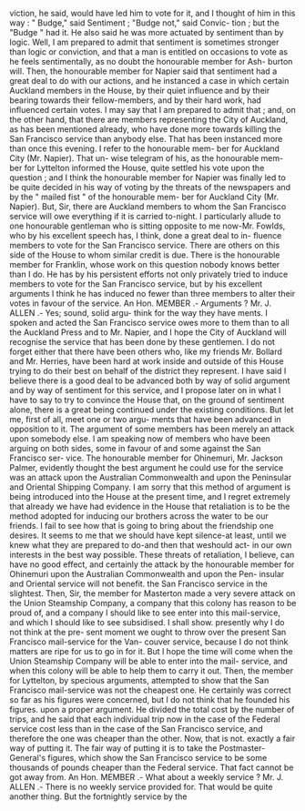 viction, he said, would have led him to vote for it, and I thought of him in this way : " Budge," said Sentiment ; "Budge not," said Convic- tion ; but the "Budge " had it. He also said he was more actuated by sentiment than by logic. Well, I am prepared to admit that sentiment is sometimes stronger than logic or conviction, and that a man is entitled on occasions to vote as he feels sentimentally, as no doubt the honourable member for Ash- burton will. Then, the honourable member for Napier said that sentiment had a great deal to do with our actions, and he instanced a case in which certain Auckland members in the House, by their quiet influence and by their bearing towards their fellow-members, and by their hard work, had influenced certain votes. I may say that I am prepared to admit that ; and, on the other hand, that there are members representing the City of Auckland, as has been mentioned already, who have done more towards killing the San Francisco service than anybody else. That has been instanced more than once this evening. I refer to the honourable mem- ber for Auckland City (Mr. Napier). That un- wise telegram of his, as the honourable mem- ber for Lyttelton informed the House, quite settled his vote upon the question ; and I think the honourable member for Napier was finally led to be quite decided in his way of voting by the threats of the newspapers and by the " mailed fist " of the honourable mem- ber for Auckland City (Mr. Napier). But, Sir, there are Auckland members to whom the San Francisco service will owe everything if it is carried to-night. I particularly allude to one honourable gentleman who is sitting opposite to me now-Mr. Fowlds, who by his excellent speech has, I think, done a great deal to in- fluence members to vote for the San Francisco service. There are others on this side of the House to whom similar credit is due. There is the honourable member for Franklin, whose work on this question nobody knows better than I do. He has by his persistent efforts not only privately tried to induce members to vote for the San Francisco service, but by his excellent arguments I think he has induced no fewer than three members to alter their votes in favour of the service. An Hon. MEMBER .- Arguments ? Mr. J. ALLEN .- Yes; sound, solid argu- think for the way they have ments. I spoken and acted the San Francisco service owes more to them than to all the Auckland Press and to Mr. Napier, and I hope the City of Auckland will recognise the service that has been done by these gentlemen. I do not forget either that there have been others who, like my friends Mr. Bollard and Mr. Herries, have been hard at work inside and outside of this House trying to do their best on behalf of the district they represent. I have said I believe there is a good deal to be advanced both by way of solid argument and by way of sentiment for this service, and I propose later on in what I have to say to try to convince the House that, on the ground of sentiment alone, there is a great being continued under the existing conditions. But let me, first of all, meet one or two argu- ments that have been advanced in opposition to it. The argument of some members has been merely an attack upon somebody else. I am speaking now of members who have been arguing on both sides, some in favour of and some against the San Francisco ser- vice. The honourable member for Ohinemuri, Mr. Jackson Palmer, evidently thought the best argument he could use for the service was an attack upon the Australian Commonwealth and upon the Peninsular and Oriental Shipping Company. I am sorry that this method of argument is being introduced into the House at the present time, and I regret extremely that already we have had evidence in the House that retaliation is to be the method adopted for inducing our brothers across the water to be our friends. I fail to see how that is going to bring about the friendship one desires. It seems to me that we should have kept silence-at least, until we knew what they are prepared to do-and then that weshould act- in our own interests in the best way possible. These threats of retaliation, I believe, can have no good effect, and certainly the attack by the honourable member for Ohinemuri upon the Australian Commonwealth and upon the Pen- insular and Oriental service will not benefit. the San Francisco service in the slightest. Then, Sir, the member for Masterton made a very severe attack on the Union Steamship Company, a company that this colony has reason to be proud of, and a company I should like to see enter into this mail-service, and which I should like to see subsidised. I shall show. presently why I do not think at the pre- sent moment we ought to throw over the present San Francisco mail-service for the Van- couver service, because I do not think matters are ripe for us to go in for it. But I hope the time will come when the Union Steamship Company will be able to enter into the mail- service, and when this colony will be able to help them to carry it out. Then, the member for Lyttelton, by specious arguments, attempted to show that the San Francisco mail-service was not the cheapest one. He certainly was correct so far as his figures were concerned, but I do not think that he founded his figures. upon a proper argument. He divided the total cost by the number of trips, and he said that each individual trip now in the case of the Federal service cost less than in the case of the San Francisco service, and therefore the one was cheaper than the other. Now, that is not. exactly a fair way of putting it. The fair way of putting it is to take the Postmaster-General's figures, which show the San Francisco service to be some thousands of pounds cheaper than the Federal service. That fact cannot be got away from. An Hon. MEMBER .- What about a weekly service ? Mr. J. ALLEN .- There is no weekly service provided for. That would be quite another thing. But the fortnightly service by the 